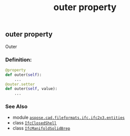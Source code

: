 ﻿---
title: outer property
second_title: Aspose.CAD for Python via .NET API References
description: 
type: docs
weight: 40
url: /aspose.cad.fileformats.ifc.ifc2x3.entities/ifcmanifoldsolidbrep/outer/
is_root: false
---

## outer property


Outer
### Definition:
```python
@property
def outer(self):
    ...
@outer.setter
def outer(self, value):
    ...
```

### See Also
* module [`aspose.cad.fileformats.ifc.ifc2x3.entities`](../../)
* class [`IfcClosedShell`](/cad/python-net/aspose.cad.fileformats.ifc.ifc2x3.entities/ifcclosedshell)
* class [`IfcManifoldSolidBrep`](/cad/python-net/aspose.cad.fileformats.ifc.ifc2x3.entities/ifcmanifoldsolidbrep)
